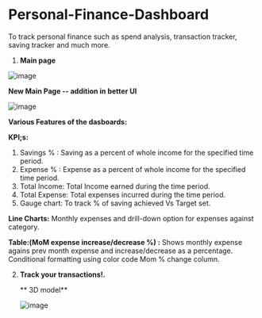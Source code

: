 # Personal-Finance-Dashboard

To track personal finance such as spend analysis, transaction tracker, saving tracker and much more.

1) **Main page**

![image](https://user-images.githubusercontent.com/87086962/128936748-4436444d-0cb6-4823-97a5-505642fb0419.png)


**New Main Page -- addition in better UI**

![image](https://user-images.githubusercontent.com/87086962/129084318-baf32d8d-3b31-4b74-894d-b54875a520d2.png)


**Various Features of the dasboards:**

**KPI;s:**

1. Savings % : Saving as a percent of whole income for the specified time period.
2. Expense % : Expense as a percent of whole income for the specified time period.
3. Total Income: Total Income earned during the time period.
4. Total Expense: Total expenses incurred during the time period.
5. Gauge chart: To track % of saving achieved Vs Target set.

**Line Charts:** Monthly expenses and drill-down option for expenses against category.

**Table:(MoM expense increase/decrease %) :** Shows monthly expense agains prev month expense and increase/decrease as a percentage.
    Conditional formatting using color code Mom % change column.

2) **Track your transactions!.**

   ** 3D model**

   ![image](https://user-images.githubusercontent.com/87086962/128936867-24aec097-0fa7-4f10-a4a4-7321bd9e2b32.png)


